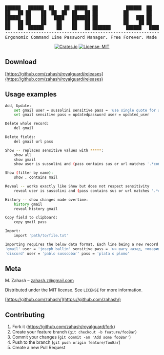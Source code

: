 <pre align="center">
██████   ██████  ██    ██  █████  ██           ██████  ██    ██  █████  ██████  ██████  
██   ██ ██    ██  ██  ██  ██   ██ ██          ██       ██    ██ ██   ██ ██   ██ ██   ██ 
██████  ██    ██   ████   ███████ ██          ██   ███ ██    ██ ███████ ██████  ██   ██ 
██   ██ ██    ██    ██    ██   ██ ██          ██    ██ ██    ██ ██   ██ ██   ██ ██   ██ 
██   ██  ██████     ██    ██   ██ ███████      ██████   ██████  ██   ██ ██   ██ ██████  
---------------------------------------------------------------------------------------
Ergonomic Command Line Password Manager. Free Forever. Made with ❤️ using 🦀
</pre>

<div align="center">

[![Crates.io](https://img.shields.io/crates/v/royalguard.svg)](https://crates.io/crates/royalguard)
[![License: MIT](https://img.shields.io/badge/License-MIT-yellow.svg)](https://opensource.org/licenses/MIT)

</div>

## Download

[https://github.com/zahash/royalguard/releases](https://github.com/zahash/royalguard/releases)

## Usage examples

```sh
Add, Update:
    set gmail user = sussolini sensitive pass = 'use single quote for spaces' url = mail.google.sus
    set gmail sensitive pass = updatedpassword user = updated_user

Delete whole record: 
    del gmail

Delete fields: 
    del gmail url pass

Show -- replaces sensitive values with *****:
    show all
    show gmail
    show user is sussolini and (pass contains sus or url matches '.*com')

Show (filter by name):
    show . contains mail

Reveal -- works exactly like Show but does not respect sensitivity
    reveal user is sussolini and (pass contains sus or url matches '.*com')

History -- show changes made overtime:
    history gmail
    reveal history gmail

Copy field to clipboard:
    copy gmail pass

Import:
    import 'path/to/file.txt'

Importing requires the below data format. Each line being a new record
'gmail' user = 'joseph ballin' sensitive pass = 'ни шагу назад, товарищи!'
'discord' user = 'pablo susscobar' pass = 'plata o plomo'
```

## Meta

M. Zahash – zahash.z@gmail.com

Distributed under the MIT license. See `LICENSE` for more information.

[https://github.com/zahash/](https://github.com/zahash/)

## Contributing

1. Fork it (<https://github.com/zahash/royalguard/fork>)
2. Create your feature branch (`git checkout -b feature/fooBar`)
3. Commit your changes (`git commit -am 'Add some fooBar'`)
4. Push to the branch (`git push origin feature/fooBar`)
5. Create a new Pull Request

